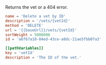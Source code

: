 Returns the vet or a 404 error.

```toml
name = 'Delete a vet by ID'
description = '/vets/{vetId}'
method = 'DELETE'
url = '{{baseUrl}}/vets/{vetId}'
sortWeight = 5000000
id = 'a6f67a18-84ed-43ce-a8dc-21ae5fbb07a3'

[[pathVariables]]
key = 'vetId'
description = 'The ID of the vet.'
```
